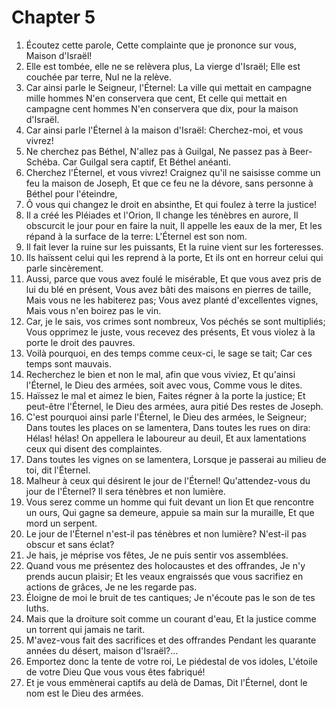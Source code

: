 # Chapter 5

1. Écoutez cette parole, Cette complainte que je prononce sur vous, Maison d'Israël!
2. Elle est tombée, elle ne se relèvera plus, La vierge d'Israël; Elle est couchée par terre, Nul ne la relève.
3. Car ainsi parle le Seigneur, l'Éternel: La ville qui mettait en campagne mille hommes N'en conservera que cent, Et celle qui mettait en campagne cent hommes N'en conservera que dix, pour la maison d'Israël.
4. Car ainsi parle l'Éternel à la maison d'Israël: Cherchez-moi, et vous vivrez!
5. Ne cherchez pas Béthel, N'allez pas à Guilgal, Ne passez pas à Beer-Schéba. Car Guilgal sera captif, Et Béthel anéanti.
6. Cherchez l'Éternel, et vous vivrez! Craignez qu'il ne saisisse comme un feu la maison de Joseph, Et que ce feu ne la dévore, sans personne à Béthel pour l'éteindre,
7. Ô vous qui changez le droit en absinthe, Et qui foulez à terre la justice!
8. Il a créé les Pléiades et l'Orion, Il change les ténèbres en aurore, Il obscurcit le jour pour en faire la nuit, Il appelle les eaux de la mer, Et les répand à la surface de la terre: L'Éternel est son nom.
9. Il fait lever la ruine sur les puissants, Et la ruine vient sur les forteresses.
10. Ils haïssent celui qui les reprend à la porte, Et ils ont en horreur celui qui parle sincèrement.
11. Aussi, parce que vous avez foulé le misérable, Et que vous avez pris de lui du blé en présent, Vous avez bâti des maisons en pierres de taille, Mais vous ne les habiterez pas; Vous avez planté d'excellentes vignes, Mais vous n'en boirez pas le vin.
12. Car, je le sais, vos crimes sont nombreux, Vos péchés se sont multipliés; Vous opprimez le juste, vous recevez des présents, Et vous violez à la porte le droit des pauvres.
13. Voilà pourquoi, en des temps comme ceux-ci, le sage se tait; Car ces temps sont mauvais.
14. Recherchez le bien et non le mal, afin que vous viviez, Et qu'ainsi l'Éternel, le Dieu des armées, soit avec vous, Comme vous le dites.
15. Haïssez le mal et aimez le bien, Faites régner à la porte la justice; Et peut-être l'Éternel, le Dieu des armées, aura pitié Des restes de Joseph.
16. C'est pourquoi ainsi parle l'Éternel, le Dieu des armées, le Seigneur; Dans toutes les places on se lamentera, Dans toutes les rues on dira: Hélas! hélas! On appellera le laboureur au deuil, Et aux lamentations ceux qui disent des complaintes.
17. Dans toutes les vignes on se lamentera, Lorsque je passerai au milieu de toi, dit l'Éternel.
18. Malheur à ceux qui désirent le jour de l'Éternel! Qu'attendez-vous du jour de l'Éternel? Il sera ténèbres et non lumière.
19. Vous serez comme un homme qui fuit devant un lion Et que rencontre un ours, Qui gagne sa demeure, appuie sa main sur la muraille, Et que mord un serpent.
20. Le jour de l'Éternel n'est-il pas ténèbres et non lumière? N'est-il pas obscur et sans éclat?
21. Je hais, je méprise vos fêtes, Je ne puis sentir vos assemblées.
22. Quand vous me présentez des holocaustes et des offrandes, Je n'y prends aucun plaisir; Et les veaux engraissés que vous sacrifiez en actions de grâces, Je ne les regarde pas.
23. Éloigne de moi le bruit de tes cantiques; Je n'écoute pas le son de tes luths.
24. Mais que la droiture soit comme un courant d'eau, Et la justice comme un torrent qui jamais ne tarit.
25. M'avez-vous fait des sacrifices et des offrandes Pendant les quarante années du désert, maison d'Israël?...
26. Emportez donc la tente de votre roi, Le piédestal de vos idoles, L'étoile de votre Dieu Que vous vous êtes fabriqué!
27. Et je vous emmènerai captifs au delà de Damas, Dit l'Éternel, dont le nom est le Dieu des armées.

